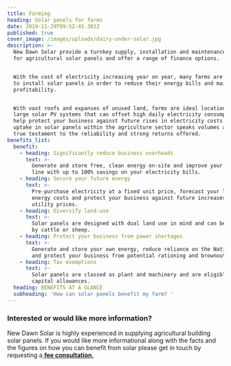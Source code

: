 ```yaml
---
title: Farming
heading: Solar panels for farms
date: 2019-11-29T09:52:43.301Z
published: true
cover_image: /images/uploads/dairy-under-solar.jpg
description: >-
  New Dawn Solar provide a turnkey supply, installation and maintenance service
  for agricultural solar panels and offer a range of finance options.


  With the cost of electricity increasing year on year, many farms are looking
  to install solar panels in order to reduce their energy bills and maintain
  profitability.


  With vast roofs and expanses of unused land, farms are ideal locations for
  large solar PV systems that can offset high daily electricity consumption and
  help protect your business against future rises in electricity costs. The huge
  uptake in solar panels within the agriculture sector speaks volumes and is a
  true testament to the reliability and strong returns offered.
benefits_list:
  benefit:
    - heading: Significantly reduce business overheads
      text: >-
        Generate and store free, clean energy on-site and improve your bottom
        line with up to 100% savings on your electricity bills.
    - heading: Secure your future energy
      text: >-
        Pre-purchase electricity at a fixed unit price, forecast your long-term
        energy costs and protect your business against future increases in
        utility prices.
    - heading: Diversify land-use
      text: >-
        Solar panels are designed with dual land use in mind and can be grazed
        by cattle or sheep.
    - heading: Protect your business from power shortages
      text: >-
        Generate and store your own energy, reduce reliance on the National Grid
        and protect your business from potential rationing and brownouts.
    - heading: Tax exemptions
      text: >-
        Solar panels are classed as plant and machinery and are eligible for
        capital allowances.
  heading: BENEFITS AT A GLANCE
  subheading: 'How can solar panels benefit my farm? '
---
```

### Interested or would like more information?

New Dawn Solar is highly experienced in supplying agricultural building solar panels. If you would like more informational along with the facts and the figures on how you can benefit from solar please get in touch by requesting a[ **fee consultation**.](/contact)
